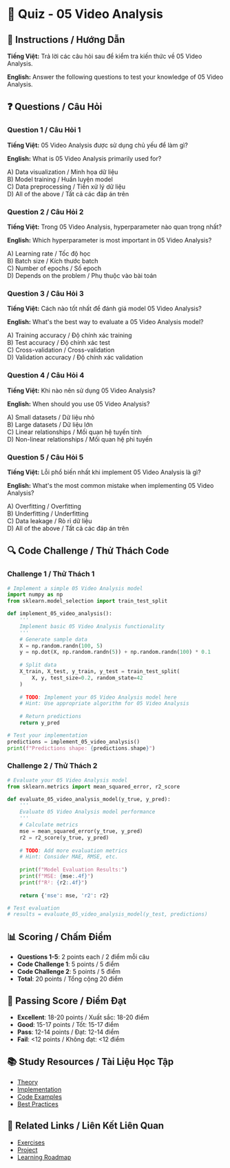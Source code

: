 # 🧠 Quiz - 05 Video Analysis

## 📝 Instructions / Hướng Dẫn

**Tiếng Việt:** Trả lời các câu hỏi sau để kiểm tra kiến thức về 05 Video Analysis.

**English:** Answer the following questions to test your knowledge of 05 Video Analysis.

## ❓ Questions / Câu Hỏi

### Question 1 / Câu Hỏi 1
**Tiếng Việt:** 05 Video Analysis được sử dụng chủ yếu để làm gì?

**English:** What is 05 Video Analysis primarily used for?

A) Data visualization / Minh họa dữ liệu  
B) Model training / Huấn luyện model  
C) Data preprocessing / Tiền xử lý dữ liệu  
D) All of the above / Tất cả các đáp án trên

### Question 2 / Câu Hỏi 2
**Tiếng Việt:** Trong 05 Video Analysis, hyperparameter nào quan trọng nhất?

**English:** Which hyperparameter is most important in 05 Video Analysis?

A) Learning rate / Tốc độ học  
B) Batch size / Kích thước batch  
C) Number of epochs / Số epoch  
D) Depends on the problem / Phụ thuộc vào bài toán

### Question 3 / Câu Hỏi 3
**Tiếng Việt:** Cách nào tốt nhất để đánh giá model 05 Video Analysis?

**English:** What's the best way to evaluate a 05 Video Analysis model?

A) Training accuracy / Độ chính xác training  
B) Test accuracy / Độ chính xác test  
C) Cross-validation / Cross-validation  
D) Validation accuracy / Độ chính xác validation

### Question 4 / Câu Hỏi 4
**Tiếng Việt:** Khi nào nên sử dụng 05 Video Analysis?

**English:** When should you use 05 Video Analysis?

A) Small datasets / Dữ liệu nhỏ  
B) Large datasets / Dữ liệu lớn  
C) Linear relationships / Mối quan hệ tuyến tính  
D) Non-linear relationships / Mối quan hệ phi tuyến

### Question 5 / Câu Hỏi 5
**Tiếng Việt:** Lỗi phổ biến nhất khi implement 05 Video Analysis là gì?

**English:** What's the most common mistake when implementing 05 Video Analysis?

A) Overfitting / Overfitting  
B) Underfitting / Underfitting  
C) Data leakage / Rò rỉ dữ liệu  
D) All of the above / Tất cả các đáp án trên

## 🔍 Code Challenge / Thử Thách Code

### Challenge 1 / Thử Thách 1
```python
# Implement a simple 05 Video Analysis model
import numpy as np
from sklearn.model_selection import train_test_split

def implement_05_video_analysis():
    '''
    Implement basic 05 Video Analysis functionality
    '''
    # Generate sample data
    X = np.random.randn(100, 5)
    y = np.dot(X, np.random.randn(5)) + np.random.randn(100) * 0.1
    
    # Split data
    X_train, X_test, y_train, y_test = train_test_split(
        X, y, test_size=0.2, random_state=42
    )
    
    # TODO: Implement your 05 Video Analysis model here
    # Hint: Use appropriate algorithm for 05 Video Analysis
    
    # Return predictions
    return y_pred

# Test your implementation
predictions = implement_05_video_analysis()
print(f"Predictions shape: {predictions.shape}")
```

### Challenge 2 / Thử Thách 2
```python
# Evaluate your 05 Video Analysis model
from sklearn.metrics import mean_squared_error, r2_score

def evaluate_05_video_analysis_model(y_true, y_pred):
    '''
    Evaluate 05 Video Analysis model performance
    '''
    # Calculate metrics
    mse = mean_squared_error(y_true, y_pred)
    r2 = r2_score(y_true, y_pred)
    
    # TODO: Add more evaluation metrics
    # Hint: Consider MAE, RMSE, etc.
    
    print(f"Model Evaluation Results:")
    print(f"MSE: {mse:.4f}")
    print(f"R²: {r2:.4f}")
    
    return {'mse': mse, 'r2': r2}

# Test evaluation
# results = evaluate_05_video_analysis_model(y_test, predictions)
```

## 📊 Scoring / Chấm Điểm

- **Questions 1-5**: 2 points each / 2 điểm mỗi câu
- **Code Challenge 1**: 5 points / 5 điểm
- **Code Challenge 2**: 5 points / 5 điểm
- **Total**: 20 points / Tổng cộng 20 điểm

## 🎯 Passing Score / Điểm Đạt

- **Excellent**: 18-20 points / Xuất sắc: 18-20 điểm
- **Good**: 15-17 points / Tốt: 15-17 điểm  
- **Pass**: 12-14 points / Đạt: 12-14 điểm
- **Fail**: <12 points / Không đạt: <12 điểm

## 📚 Study Resources / Tài Liệu Học Tập

- [Theory](./THEORY_05_video_analysis.md)
- [Implementation](./IMPLEMENTATION_05_video_analysis.md)
- [Code Examples](./CODE_EXAMPLES_05_video_analysis.md)
- [Best Practices](./BEST_PRACTICES_05_video_analysis.md)

## 🔗 Related Links / Liên Kết Liên Quan

- [Exercises](./EXERCISES_05_video_analysis.md)
- [Project](./PROJECT_05_video_analysis.md)
- [Learning Roadmap](./LEARNING_ROADMAP_05_video_analysis.md)
